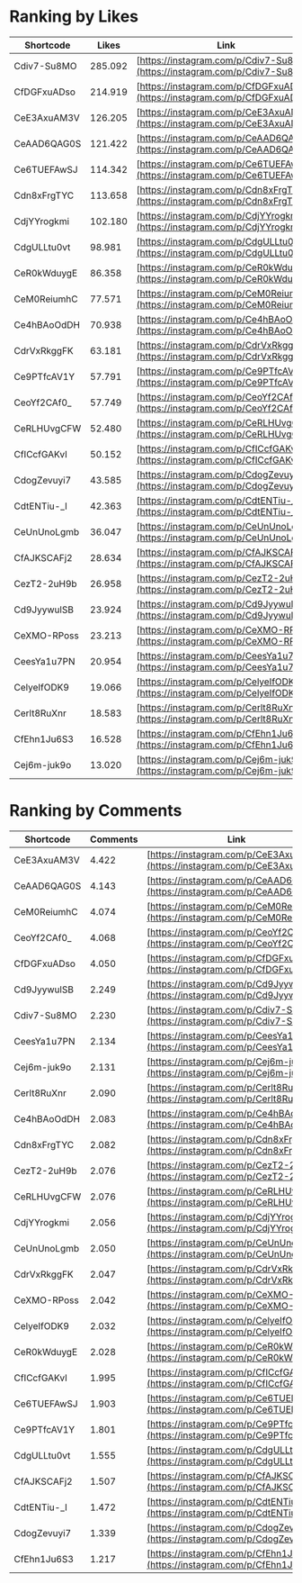 # Ranking by Likes

| Shortcode   | Likes   | Link |
| ----        | ----    | ---- |
| Cdiv7-Su8MO | 285.092 | [https://instagram.com/p/Cdiv7-Su8MO](https://instagram.com/p/Cdiv7-Su8MO) |
| CfDGFxuADso | 214.919 | [https://instagram.com/p/CfDGFxuADso](https://instagram.com/p/CfDGFxuADso) |
| CeE3AxuAM3V | 126.205 | [https://instagram.com/p/CeE3AxuAM3V](https://instagram.com/p/CeE3AxuAM3V) |
| CeAAD6QAG0S | 121.422 | [https://instagram.com/p/CeAAD6QAG0S](https://instagram.com/p/CeAAD6QAG0S) |
| Ce6TUEFAwSJ | 114.342 | [https://instagram.com/p/Ce6TUEFAwSJ](https://instagram.com/p/Ce6TUEFAwSJ) |
| Cdn8xFrgTYC | 113.658 | [https://instagram.com/p/Cdn8xFrgTYC](https://instagram.com/p/Cdn8xFrgTYC) |
| CdjYYrogkmi | 102.180 | [https://instagram.com/p/CdjYYrogkmi](https://instagram.com/p/CdjYYrogkmi) |
| CdgULLtu0vt | 98.981  | [https://instagram.com/p/CdgULLtu0vt](https://instagram.com/p/CdgULLtu0vt) |
| CeR0kWduygE | 86.358  | [https://instagram.com/p/CeR0kWduygE](https://instagram.com/p/CeR0kWduygE) |
| CeM0ReiumhC | 77.571  | [https://instagram.com/p/CeM0ReiumhC](https://instagram.com/p/CeM0ReiumhC) |
| Ce4hBAoOdDH | 70.938  | [https://instagram.com/p/Ce4hBAoOdDH](https://instagram.com/p/Ce4hBAoOdDH) |
| CdrVxRkggFK | 63.181  | [https://instagram.com/p/CdrVxRkggFK](https://instagram.com/p/CdrVxRkggFK) |
| Ce9PTfcAV1Y | 57.791  | [https://instagram.com/p/Ce9PTfcAV1Y](https://instagram.com/p/Ce9PTfcAV1Y) |
| CeoYf2CAf0_ | 57.749  | [https://instagram.com/p/CeoYf2CAf0_](https://instagram.com/p/CeoYf2CAf0_) |
| CeRLHUvgCFW | 52.480  | [https://instagram.com/p/CeRLHUvgCFW](https://instagram.com/p/CeRLHUvgCFW) |
| CfICcfGAKvI | 50.152  | [https://instagram.com/p/CfICcfGAKvI](https://instagram.com/p/CfICcfGAKvI) |
| CdogZevuyi7 | 43.585  | [https://instagram.com/p/CdogZevuyi7](https://instagram.com/p/CdogZevuyi7) |
| CdtENTiu-_I | 42.363  | [https://instagram.com/p/CdtENTiu-_I](https://instagram.com/p/CdtENTiu-_I) |
| CeUnUnoLgmb | 36.047  | [https://instagram.com/p/CeUnUnoLgmb](https://instagram.com/p/CeUnUnoLgmb) |
| CfAJKSCAFj2 | 28.634  | [https://instagram.com/p/CfAJKSCAFj2](https://instagram.com/p/CfAJKSCAFj2) |
| CezT2-2uH9b | 26.958  | [https://instagram.com/p/CezT2-2uH9b](https://instagram.com/p/CezT2-2uH9b) |
| Cd9JyywulSB | 23.924  | [https://instagram.com/p/Cd9JyywulSB](https://instagram.com/p/Cd9JyywulSB) |
| CeXMO-RPoss | 23.213  | [https://instagram.com/p/CeXMO-RPoss](https://instagram.com/p/CeXMO-RPoss) |
| CeesYa1u7PN | 20.954  | [https://instagram.com/p/CeesYa1u7PN](https://instagram.com/p/CeesYa1u7PN) |
| CelyeIfODK9 | 19.066  | [https://instagram.com/p/CelyeIfODK9](https://instagram.com/p/CelyeIfODK9) |
| Cerlt8RuXnr | 18.583  | [https://instagram.com/p/Cerlt8RuXnr](https://instagram.com/p/Cerlt8RuXnr) |
| CfEhn1Ju6S3 | 16.528  | [https://instagram.com/p/CfEhn1Ju6S3](https://instagram.com/p/CfEhn1Ju6S3) |
| Cej6m-juk9o | 13.020  | [https://instagram.com/p/Cej6m-juk9o](https://instagram.com/p/Cej6m-juk9o) |


# Ranking by Comments

| Shortcode   | Comments | Link |
| ----        | ----     | ---- |
| CeE3AxuAM3V | 4.422    | [https://instagram.com/p/CeE3AxuAM3V](https://instagram.com/p/CeE3AxuAM3V) |
| CeAAD6QAG0S | 4.143    | [https://instagram.com/p/CeAAD6QAG0S](https://instagram.com/p/CeAAD6QAG0S) |
| CeM0ReiumhC | 4.074    | [https://instagram.com/p/CeM0ReiumhC](https://instagram.com/p/CeM0ReiumhC) |
| CeoYf2CAf0_ | 4.068    | [https://instagram.com/p/CeoYf2CAf0_](https://instagram.com/p/CeoYf2CAf0_) |
| CfDGFxuADso | 4.050    | [https://instagram.com/p/CfDGFxuADso](https://instagram.com/p/CfDGFxuADso) |
| Cd9JyywulSB | 2.249    | [https://instagram.com/p/Cd9JyywulSB](https://instagram.com/p/Cd9JyywulSB) |
| Cdiv7-Su8MO | 2.230    | [https://instagram.com/p/Cdiv7-Su8MO](https://instagram.com/p/Cdiv7-Su8MO) |
| CeesYa1u7PN | 2.134    | [https://instagram.com/p/CeesYa1u7PN](https://instagram.com/p/CeesYa1u7PN) |
| Cej6m-juk9o | 2.131    | [https://instagram.com/p/Cej6m-juk9o](https://instagram.com/p/Cej6m-juk9o) |
| Cerlt8RuXnr | 2.090    | [https://instagram.com/p/Cerlt8RuXnr](https://instagram.com/p/Cerlt8RuXnr) |
| Ce4hBAoOdDH | 2.083    | [https://instagram.com/p/Ce4hBAoOdDH](https://instagram.com/p/Ce4hBAoOdDH) |
| Cdn8xFrgTYC | 2.082    | [https://instagram.com/p/Cdn8xFrgTYC](https://instagram.com/p/Cdn8xFrgTYC) |
| CezT2-2uH9b | 2.076    | [https://instagram.com/p/CezT2-2uH9b](https://instagram.com/p/CezT2-2uH9b) |
| CeRLHUvgCFW | 2.076    | [https://instagram.com/p/CeRLHUvgCFW](https://instagram.com/p/CeRLHUvgCFW) |
| CdjYYrogkmi | 2.056    | [https://instagram.com/p/CdjYYrogkmi](https://instagram.com/p/CdjYYrogkmi) |
| CeUnUnoLgmb | 2.050    | [https://instagram.com/p/CeUnUnoLgmb](https://instagram.com/p/CeUnUnoLgmb) |
| CdrVxRkggFK | 2.047    | [https://instagram.com/p/CdrVxRkggFK](https://instagram.com/p/CdrVxRkggFK) |
| CeXMO-RPoss | 2.042    | [https://instagram.com/p/CeXMO-RPoss](https://instagram.com/p/CeXMO-RPoss) |
| CelyeIfODK9 | 2.032    | [https://instagram.com/p/CelyeIfODK9](https://instagram.com/p/CelyeIfODK9) |
| CeR0kWduygE | 2.028    | [https://instagram.com/p/CeR0kWduygE](https://instagram.com/p/CeR0kWduygE) |
| CfICcfGAKvI | 1.995    | [https://instagram.com/p/CfICcfGAKvI](https://instagram.com/p/CfICcfGAKvI) |
| Ce6TUEFAwSJ | 1.903    | [https://instagram.com/p/Ce6TUEFAwSJ](https://instagram.com/p/Ce6TUEFAwSJ) |
| Ce9PTfcAV1Y | 1.801    | [https://instagram.com/p/Ce9PTfcAV1Y](https://instagram.com/p/Ce9PTfcAV1Y) |
| CdgULLtu0vt | 1.555    | [https://instagram.com/p/CdgULLtu0vt](https://instagram.com/p/CdgULLtu0vt) |
| CfAJKSCAFj2 | 1.507    | [https://instagram.com/p/CfAJKSCAFj2](https://instagram.com/p/CfAJKSCAFj2) |
| CdtENTiu-_I | 1.472    | [https://instagram.com/p/CdtENTiu-_I](https://instagram.com/p/CdtENTiu-_I) |
| CdogZevuyi7 | 1.339    | [https://instagram.com/p/CdogZevuyi7](https://instagram.com/p/CdogZevuyi7) |
| CfEhn1Ju6S3 | 1.217    | [https://instagram.com/p/CfEhn1Ju6S3](https://instagram.com/p/CfEhn1Ju6S3) |
